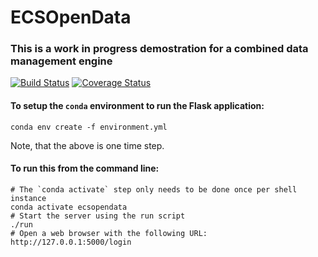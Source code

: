 # ECSOpenData

### This is a work in progress demostration for a combined data management engine

[![Build Status](https://travis-ci.org/ECSHackWeek/ECSOpenData.svg?branch=master)](https://travis-ci.org/ECSHackWeek/ECSOpenData)
[![Coverage Status](https://coveralls.io/repos/github/ECSHackWeek/ECSOpenData/badge.svg?branch=master)](https://coveralls.io/github/ECSHackWeek/ECSOpenData?branch=master)

#### To setup the `conda` environment to run the Flask application:
```
conda env create -f environment.yml
```
Note, that the above is one time step.

#### To run this from the command line:
```
# The `conda activate` step only needs to be done once per shell instance
conda activate ecsopendata
# Start the server using the run script
./run
# Open a web browser with the following URL: http://127.0.0.1:5000/login
```
